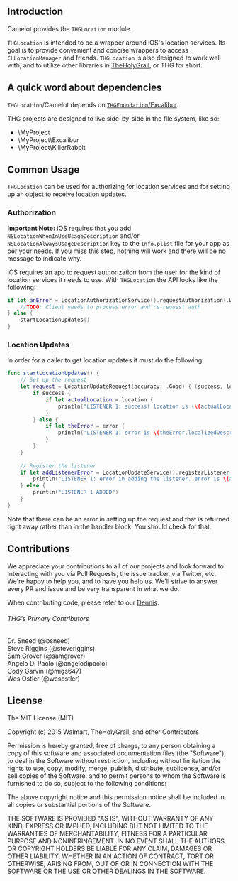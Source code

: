 ## Introduction

Camelot provides the `THGLocation` module.

`THGLocation` is intended to be a wrapper around iOS's location services. Its goal is to provide convenient and concise wrappers to access `CLLocationManager` and friends. `THGLocation` is also designed to work well with, and to utilize other libraries in [TheHolyGrail](https://github.com/TheHolyGrail), or THG for short.

## A quick word about dependencies

`THGLocation`/Camelot depends on [`THGFoundation`/Excalibur](https://github.com/TheHolyGrail/Excalibur).

THG projects are designed to live side-by-side in the file system, like so:

* \MyProject
* \MyProject\Excalibur
* \MyProject\KillerRabbit

## Common Usage

`THGLocation` can be used for authorizing for location services and for setting up an object to receive location updates.

### Authorization

**Important Note:** iOS requires that you add `NSLocationWhenInUseUsageDescription` and/or `NSLocationAlwaysUsageDescription` key to the `Info.plist` file for your app as per your needs. If you miss this step, nothing will work and there will be no message to indicate why.

iOS requires an app to request authorization from the user for the kind of location services it needs to use. With `THGLocation` the API looks like the following:

```Swift
if let anError = LocationAuthorizationService().requestAuthorization(.WhenInUse) {
    //TODO: Client needs to process error and re-request auth
} else {
    startLocationUpdates()
}
```

### Location Updates

In order for a caller to get location updates it must do the following:

```Swift
func startLocationUpdates() {
    // Set up the request
    let request = LocationUpdateRequest(accuracy: .Good) { (success, location, error) -> Void in
        if success {
            if let actualLocation = location {
                println("LISTENER 1: success! location is (\(actualLocation.coordinate.latitude), \(actualLocation.coordinate.longitude))")
            }
        } else {
            if let theError = error {
                println("LISTENER 1: error is \(theError.localizedDescription)")
            }
        }
    }
    
    // Register the listener
    if let addListenerError = LocationUpdateService().registerListener(self, request: request) {
        println("LISTENER 1: error in adding the listener. error is \(addListenerError.localizedDescription)")
    } else {
        println("LISTENER 1 ADDED")
    }
}
```

Note that there can be an error in setting up the request and that is returned right away rather than in the handler block. You should check for that.

## Contributions

We appreciate your contributions to all of our projects and look forward to interacting with you via Pull Requests, the issue tracker, via Twitter, etc.  We're happy to help you, and to have you help us.  We'll strive to answer every PR and issue and be very transparent in what we do.

When contributing code, please refer to our [Dennis](https://github.com/TheHolyGrail/Dennis).

###### THG's Primary Contributors

Dr. Sneed (@bsneed)<br>
Steve Riggins (@steveriggins)<br>
Sam Grover (@samgrover)<br>
Angelo Di Paolo (@angelodipaolo)<br>
Cody Garvin (@migs647)<br>
Wes Ostler (@wesostler)<br>

## License

The MIT License (MIT)

Copyright (c) 2015 Walmart, TheHolyGrail, and other Contributors

Permission is hereby granted, free of charge, to any person obtaining a copy
of this software and associated documentation files (the "Software"), to deal
in the Software without restriction, including without limitation the rights
to use, copy, modify, merge, publish, distribute, sublicense, and/or sell
copies of the Software, and to permit persons to whom the Software is
furnished to do so, subject to the following conditions:

The above copyright notice and this permission notice shall be included in all
copies or substantial portions of the Software.

THE SOFTWARE IS PROVIDED "AS IS", WITHOUT WARRANTY OF ANY KIND, EXPRESS OR
IMPLIED, INCLUDING BUT NOT LIMITED TO THE WARRANTIES OF MERCHANTABILITY,
FITNESS FOR A PARTICULAR PURPOSE AND NONINFRINGEMENT. IN NO EVENT SHALL THE
AUTHORS OR COPYRIGHT HOLDERS BE LIABLE FOR ANY CLAIM, DAMAGES OR OTHER
LIABILITY, WHETHER IN AN ACTION OF CONTRACT, TORT OR OTHERWISE, ARISING FROM,
OUT OF OR IN CONNECTION WITH THE SOFTWARE OR THE USE OR OTHER DEALINGS IN THE
SOFTWARE.

